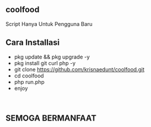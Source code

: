 ## coolfood 
Script Hanya Untuk Pengguna Baru
## Cara Installasi
 * pkg update && pkg upgrade -y 
 * pkg install git curl php -y
 * git clone https://github.com/krisnaedunt/coolfood.git 
 * cd coolfood 
 * php run.php 
 * enjoy
 <br />
<h2>SEMOGA BERMANFAAT</h2>
